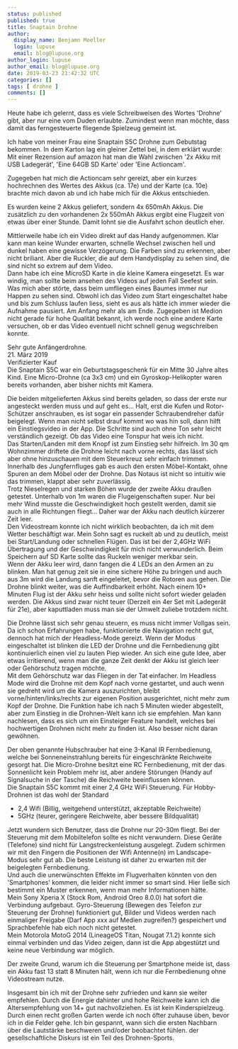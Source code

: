 ```yaml
---
status: published
published: true
title: Snaptain Drohne
author:
  display_name: Benjamn Moeller
  login: lupuse
  email: blog@lupuse.org
author_login: lupuse
author_email: blog@lupuse.org
date: 2019-03-23 21:42:32 UTC
categories: []
tags: [ drohne ]
comments: []
---
```


Heute habe ich gelernt, dass es viele Schreibweisen des Wortes 'Drohne' gibt, aber nur eine vom Duden erlaubte. Zumindest wenn man möchte, dass damit das ferngesteuerte fliegende Spielzeug gemeint ist.

Ich habe von meiner Frau eine Snaptain S5C Drohne zum Gebutstag bekommen. In dem Karton lag ein gleiner Zettel bei, in dem erklärt wurde: Mit einer Rezension auf amazon hat man die Wahl zwischen '2x Akku mit USB Ladegerät', 'Eine 64GB SD Karte' oder 'Eine Actioncam'.

Zugegeben hat mich die Actioncam sehr gereizt, aber ein kurzes hochrechnen des Wertes des Akkus (ca. 17e) und der Karte (ca. 10e) brachte mich davon ab und ich habe mich für die Akkus entschieden.

Es wurden keine 2 Akkus geliefert, sondern 4x 650mAh Akkus. Die zusätzlich zu den vorhandenen 2x 550mAh Akkus ergibt eine Flugzeit von etwas über einer Stunde. Damit lohnt sie die Ausfahrt schon deutlich eher.

Mittlerweile habe ich ein Video direkt auf das Handy aufgenommen. Klar kann man keine Wunder erwarten, schnelle Wechsel zwischen hell und dunkel haben eine gewisse Verzögerung. Die Farben sind zu erkennen, aber nicht briliant. Aber die Ruckler, die auf dem Handydisplay zu sehen sind, die sind nicht so extrem auf dem Video.  
Dann habe ich eine MicroSD Karte in die kleine Kamera eingesetzt. Es war windig, man sollte beim ansehen des Videos auf jeden Fall Seefest sein.  
Was mich aber störte, dass beim umfliegen eines Baumes immer nur Happen zu sehen sind. Obwohl ich das Video zum Start eingeschaltet habe und bis zum Schluss laufen liess, sieht es aus als hätte ich immer wieder die Aufnahme pausiert. Am Anfang mehr als am Ende. Zugegeben ist Medion nicht gerade für hohe Qualität bekannt, ich werde noch eine andere Karte versuchen, ob er das Video eventuell nicht schnell genug wegschreiben konnte.



Sehr gute Anfängerdrohne.  
21. März 2019  
Verifizierter Kauf  
Die Snaptain S5C war ein Geburtstagsgeschenk für ein Mitte 30 Jahre altes Kind. Eine Micro-Drohne (ca 3x3 cm) und ein Gyroskop-Helikopter waren bereits vorhanden, aber bisher nichts mit Kamera.

Die beiden mitgelieferten Akkus sind bereits geladen, so dass der erste nur angesteckt werden muss und auf geht es... Halt, erst die Kufen und Rotor-Schützer anschrauben, es ist sogar ein passender Schraubendreher dafür beigelegt. Wenn man nicht selbst drauf kommt wo was hin soll, dann hilft ein Einstiegsvideo in der App. Die Schritte sind auch ohne Ton sehr leicht verständlich gezeigt. Ob das Video eine Tonspur hat weis ich nicht.  
Das Starten/Landen mit dem Knopf ist zum Einstieg sehr hilfreich. Im 30 qm Wohnzimmer driftete die Drohne leicht nach vorne rechts, das lässt sich aber ohne hinzuschauen mit dem Steuerkreuz sehr einfach trimmen. Innerhalb des Jungfernfluges gab es auch den ersten Möbel-Kontakt, ohne Spuren an dem Möbel oder der Drohne. Das Notaus ist nicht so intuitiv wie das trimmen, klappt aber sehr zuverlässig.  
Trotz Nieselregen und starken Böhen wurde der zweite Akku draußen getestet. Unterhalb von 1m waren die Flugeigenschaften super. Nur bei mehr Wind musste die Geschwindigkeit hoch gestellt werden, damit sie auch in alle Richtungen fliegt... Daher war der Akku nach deutlich kürzerer Zeit leer.  
Den Videostream konnte ich nicht wirklich beobachten, da ich mit dem Wetter beschäftigt war. Mein Sohn sagt es ruckelt ab und zu deutlich, meist bei Start/Landung oder schnellen Flügen. Das ist bei der 2,4GHz WiFi Übertragung und der Geschwindigkeit für mich nicht verwunderlich. Beim Speichern auf SD Karte sollte das Ruckeln weniger merkbar sein.  
Wenn der Akku leer wird, dann fangen die 4 LEDs an den Armen an zu blinken. Man hat genug zeit sie in eine sichere Höhe zu bringen und auch aus 3m wird die Landung sanft eingeleitet, bevor die Rotoren aus gehen. Die Drohne blinkt weiter, was die Auffindbarkeit erhöht. Nach einem 10+ Minuten Flug ist der Akku sehr heiss und sollte nicht sofort wieder geladen werden. Die Akkus sind zwar nicht teuer (Derzeit ein 4er Set mit Ladegerät für 21e), aber kaputtladen muss man sie der Umwelt zuliebe trotzdem nicht.

Die Drohne lässt sich sehr genau steuern, es muss nicht immer Vollgas sein. Da ich schon Erfahrungen habe, funktionierte die Navigation recht gut, dennoch hat mich der Headless-Mode gereizt. Wenn der Modus eingeschaltet ist blinken die LED der Drohne und die Fernbedienung gibt kontinuierlich einen viel zu lauten Piep wieder. An sich eine gute Idee, aber etwas irritierend, wenn man die ganze Zeit denkt der Akku ist gleich leer oder Gehörschutz tragen möchte.  
Mit dem Gehörschutz war das Fliegen in der Tat einfacher. Im Headless Mode wird die Drohne mit dem Kopf nach vorne gestartet, und auch wenn sie gedreht wird um die Kamera auszurichten, bleibt vorne/hinten/links/rechts zur eigenen Position ausgerichtet, nicht mehr zum Kopf der Drohne. Die Funktion habe ich nach 5 Minuten wieder abgestellt, aber zum Einstieg in die Drohnen-Welt kann ich sie empfehlen. Man kann nachlesen, dass es sich um ein Einsteiger Feature handelt, welches bei hochwertigen Drohnen nicht mehr zu finden ist. Also besser nicht daran gewöhnen.

Der oben genannte Hubschrauber hat eine 3-Kanal IR Fernbedienung, welche bei Sonneneinstrahlung bereits für eingeschränkte Reichweite gesorgt hat. Die Micro-Drohne besitzt eine RC Fernbedienung, mit der das Sonnenlicht kein Problem mehr ist, aber andere Störungen (Handy auf Signalsuche in der Tasche) die Reichweite beeinflussen können.  
Die Snaptain S5C kommt mit einer 2,4 GHz WiFi Steuerung. Für Hobby-Drohnen ist das wohl der Standard
- 2,4 Wifi (Billig, weitgehend unterstützt, akzeptable Reichweite)
- 5GHz (teurer, geringere Reichweite, aber bessere Bildqualität)

Jetzt wundern sich Benutzer, dass die Drohne nur 20-30m fliegt. Bei der Steuerung mit dem Mobiltelefon sollte es nicht verwundern. Diese Geräte (Telefone) sind nicht für Langstreckenleistung ausgelegt. Zudem schirmen wir mit den Fingern die Positionen der Wifi Antenne(n) im Landscape-Modus sehr gut ab. Die beste Leistung ist daher zu erwarten mit der beigelegten Fernbedienung.  
Und auch die unerwünschten Effekte im Flugverhalten könnten von den 'Smartphones' kommen, die leider nicht immer so smart sind. Hier ließe sich bestimmt ein Muster erkennen, wenn man mehr Informationen hätte.  
Mein Sony Xperia X (Stock Rom, Android Oreo 8.0.0) hat sofort die Verbindung aufgebaut. Gyro-Steuerung (Bewegen des Telefon zur Steuerung der Drohne) funktioniert gut, Bilder und Videos werden nach einmaliger Freigabe (Darf App xxx auf Medien zugreifen?) gespeichert und Sprachbefehle hab eich noch nicht getestet.  
Mein Motorola MotoG 2014 (LineageOS Titan, Nougat 7.1.2) konnte sich einmal verbinden und das Video zeigen, dann ist die App abgestützt und keine neue Verbindung war möglich.

Der zweite Grund, warum ich die Steuerung per Smartphone meide ist, dass ein Akku fast 13 statt 8 Minuten hält, wenn ich nur die Fernbedienung ohne Videostream nutze.

Insgesamt bin ich mit der Drohne sehr zufrieden und kann sie weiter empfehlen. Durch die Energie dahinter und hohe Reichweite kann ich die Altersempfehlung von 14+ gut nachvollziehen. Es ist kein Kinderspielzeug.  
Durch einen recht großen Garten werde ich noch öfter zuhause üben, bevor ich in die Felder gehe. Ich bin gespannt, wann sich die ersten Nachbarn über die Lautstärke beschweren und/oder beobachtet fühlen. der gesellschaftliche Diskurs ist ein Teil des Drohnen-Sports. 

